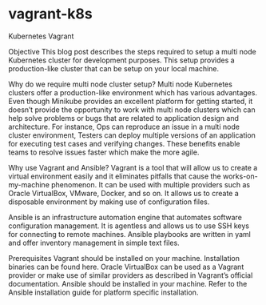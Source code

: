 # vagrant-k8s
Kubernetes Vagrant 

Objective
This blog post describes the steps required to setup a multi node Kubernetes cluster for development purposes. This setup provides a production-like cluster that can be setup on your local machine.

Why do we require multi node cluster setup?
Multi node Kubernetes clusters offer a production-like environment which has various advantages. Even though Minikube provides an excellent platform for getting started, it doesn’t provide the opportunity to work with multi node clusters which can help solve problems or bugs that are related to application design and architecture. For instance, Ops can reproduce an issue in a multi node cluster environment, Testers can deploy multiple versions of an application for executing test cases and verifying changes. These benefits enable teams to resolve issues faster which make the more agile.

Why use Vagrant and Ansible?
Vagrant is a tool that will allow us to create a virtual environment easily and it eliminates pitfalls that cause the works-on-my-machine phenomenon. It can be used with multiple providers such as Oracle VirtualBox, VMware, Docker, and so on. It allows us to create a disposable environment by making use of configuration files.

Ansible is an infrastructure automation engine that automates software configuration management. It is agentless and allows us to use SSH keys for connecting to remote machines. Ansible playbooks are written in yaml and offer inventory management in simple text files.

Prerequisites
Vagrant should be installed on your machine. Installation binaries can be found here.
Oracle VirtualBox can be used as a Vagrant provider or make use of similar providers as described in Vagrant’s official documentation.
Ansible should be installed in your machine. Refer to the Ansible installation guide for platform specific installation.

